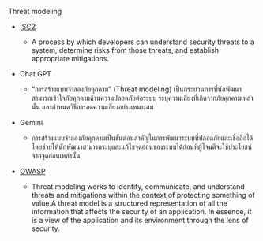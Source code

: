 Threat modeling 
- [ISC2](https://www.isc2.org/certifications/cissp/cissp-student-glossary)
  - A process by which developers can understand security threats to a system, determine risks from those threats, and establish appropriate mitigations.


- Chat GPT
  - “การสร้างแบบจำลองภัยคุกคาม” (Threat modeling)
เป็นกระบวนการที่นักพัฒนาสามารถเข้าใจภัยคุกคามด้านความปลอดภัยต่อระบบ ระบุความเสี่ยงที่เกิดจากภัยคุกคามเหล่านั้น และกำหนดวิธีการลดความเสี่ยงอย่างเหมาะสม

- Gemini
  - การสร้างแบบจำลองภัยคุกคามเป็นขั้นตอนสำคัญในการพัฒนาระบบที่ปลอดภัยและเชื่อถือได้ โดยช่วยให้นักพัฒนาสามารถระบุและแก้ไขจุดอ่อนของระบบได้ก่อนที่ผู้โจมตีจะใช้ประโยชน์จากจุดอ่อนเหล่านั้น

- [OWASP](https://owasp.org/www-community/Threat_Modeling)
  - Threat modeling works to identify, communicate, and understand threats and mitigations within the context of protecting something of value.A threat model is a structured representation of all the information that affects the security of an application. In essence, it is a view of the application and its environment through the lens of security.



